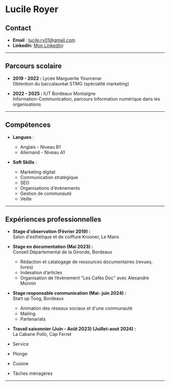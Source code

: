 # Lucile Royer

## Contact
- **Email** : [lucile.ry01@gmail.com](mailto:lucile.ry01@gmail.com)  
- **LinkedIn**: [Mon LinkedIn](https://www.linkedin.com/in/lucile-royer-246b7a236/))

---

## Parcours scolaire

- **2019 - 2022 :** Lycée Marguerite Yourcenar  
  Obtention du baccalauréat STMG (spécialité marketing)

- **2022 - 2025 :** IUT Bordeaux Montaigne  
 Information-Communication, parcours Information numérique dans les organisations

---

## Compétences

- **Langues** :
  - Anglais - Niveau B1
  - Allemand - Niveau A1

- **Soft Skills** :
  - Marketing digital
  - Communication stratégique
  - SEO
  - Organisations d'évènements
  - Gestion de communauté
  - Veille

---

## Expériences professionnelles

- **Stage d'observation (Février 2019) :**  
  Salon d'esthétique et de coiffure Krooner, Le Mans

- **Stage en documentation (Mai 2023) :**  
  Conseil Départemental de la Gironde, Bordeaux
  - Rédaction et catalogage de ressources documentaires (revues, livres)  
  - Indexation d’articles  
  - Organisation de l’évènement "Les Cafés Doc" avec Alexandre Monnin
    
- **Stage responsable communication (Mai- juin 2024) :**  
  Start up Toog, Bordeaux
  - Animation des réseaux sociaux et d'une communauté 
  - Mailing
  - Partenariats
    
- **Travail saisonnier (Juin - Août 2023) (Juillet-aout 2024) :**  
  La Cabane Pollo, Cap Ferret  
 - Service
 - Plonge
 - Cuisine
 - Tâches ménagères 
 
---
